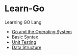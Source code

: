# Learn-Go
Learning GO Lang

- [Go and the Operating System](go_and_os/README.md)
- [Basic Syntax](go_syntax/README.md)
- [Unit Testing](unit_test/README.md)
- [Data Structure](data_structure/README.md)
